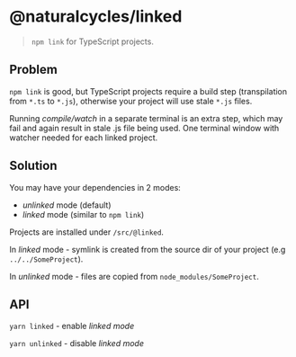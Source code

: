 # @naturalcycles/linked

> `npm link` for TypeScript projects.

## Problem

`npm link` is good, but TypeScript projects require a build step (transpilation from
`*.ts` to `*.js`), otherwise your project will use stale `*.js` files.

Running _compile/watch_ in a separate terminal is an extra step, which may fail and
again result in stale .js file being used. One terminal window with watcher needed
for each linked project.

## Solution

You may have your dependencies in 2 modes:

- _unlinked_ mode (default)
- _linked_ mode (similar to `npm link`)

Projects are installed under `/src/@linked`.

In _linked_ mode - symlink is created from the source dir of your project
(e.g `../../SomeProject`).

In _unlinked_ mode - files are copied from `node_modules/SomeProject`.

## API

`yarn linked` - enable _linked mode_

`yarn unlinked` - disable _linked mode_
